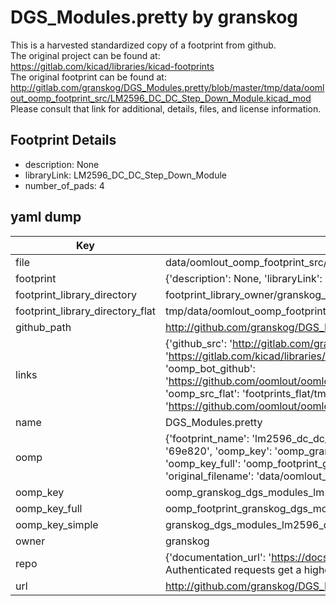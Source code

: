 # DGS_Modules.pretty by granskog  
This is a harvested standardized copy of a footprint from github.  
The original project can be found at:  
https://gitlab.com/kicad/libraries/kicad-footprints  
The original footprint can be found at:
http://gitlab.com/granskog/DGS_Modules.pretty/blob/master/tmp/data/oomlout_oomp_footprint_src/LM2596_DC_DC_Step_Down_Module.kicad_mod
Please consult that link for additional, details, files, and license information.  
## Footprint Details
* description: None  
* libraryLink: LM2596_DC_DC_Step_Down_Module  
* number_of_pads: 4  
## yaml dump  
| Key | Value |  
| --- | --- |  
| file | data/oomlout_oomp_footprint_src/DGS_Modules.pretty/LM2596_DC_DC_Step_Down_Module.kicad_mod |  
| footprint | {'description': None, 'libraryLink': 'LM2596_DC_DC_Step_Down_Module', 'number_of_pads': 4} |  
| footprint_library_directory | footprint_library_owner/granskog_DGS_Modules.pretty |  
| footprint_library_directory_flat | tmp/data/oomlout_oomp_footprint_src/footprints_flat/granskog_dgs_modules_lm2596_dc_dc_step_down_module/working |  
| github_path | http://github.com/granskog/DGS_Modules.pretty/blob/master/tmp/data/oomlout_oomp_footprint_src/LM2596_DC_DC_Step_Down_Module.kicad_mod |  
| links | {'github_src': 'http://gitlab.com/granskog/DGS_Modules.pretty/blob/master/tmp/data/oomlout_oomp_footprint_src/LM2596_DC_DC_Step_Down_Module.kicad_mod', 'github_src_repo': 'https://gitlab.com/kicad/libraries/kicad-footprints', 'oomp_bot': 'tmp/data/oomlout_oomp_footprint_src/footprints/granskog_dgs_modules_lm2596_dc_dc_step_down_module/working', 'oomp_bot_github': 'https://github.com/oomlout/oomlout_oomp_footprint_bot/tree/main/tmp/data/oomlout_oomp_footprint_src/footprints/granskog_dgs_modules_lm2596_dc_dc_step_down_module/working', 'oomp_src_flat': 'footprints_flat/tmp/data/oomlout_oomp_footprint_src/footprints_flat/granskog_dgs_modules_lm2596_dc_dc_step_down_module/working', 'oomp_src_flat_github': 'https://github.com/oomlout/oomlout_oomp_footprint_src/tree/main/tmp/data/oomlout_oomp_footprint_src/footprints_flat/granskog_dgs_modules_lm2596_dc_dc_step_down_module/working'} |  
| name | DGS_Modules.pretty |  
| oomp | {'footprint_name': 'lm2596_dc_dc_step_down_module', 'library_name': 'dgs_modules', 'md5': '69e820a9e4c7328bdb75a354bfd0049e', 'md5_10': '69e820a9e4', 'md5_5': '69e82', 'md5_6': '69e820', 'oomp_key': 'oomp_granskog_dgs_modules_lm2596_dc_dc_step_down_module', 'oomp_key_extra': 'oomp_footprint_granskog_dgs_modules_lm2596_dc_dc_step_down_module', 'oomp_key_full': 'oomp_footprint_granskog_dgs_modules_lm2596_dc_dc_step_down_module_69e820', 'oomp_key_simple': 'granskog_dgs_modules_lm2596_dc_dc_step_down_module', 'original_filename': 'data/oomlout_oomp_footprint_src/DGS_Modules.pretty/LM2596_DC_DC_Step_Down_Module.kicad_mod', 'owner_name': 'granskog'} |  
| oomp_key | oomp_granskog_dgs_modules_lm2596_dc_dc_step_down_module |  
| oomp_key_full | oomp_footprint_granskog_dgs_modules_lm2596_dc_dc_step_down_module |  
| oomp_key_simple | granskog_dgs_modules_lm2596_dc_dc_step_down_module |  
| owner | granskog |  
| repo | {'documentation_url': 'https://docs.github.com/rest/overview/resources-in-the-rest-api#rate-limiting', 'message': "API rate limit exceeded for 84.66.142.224. (But here's the good news: Authenticated requests get a higher rate limit. Check out the documentation for more details.)"} |  
| url | http://github.com/granskog/DGS_Modules.pretty |  

